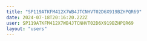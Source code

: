 ```yaml
---
title: "SP119ATKFM412X7WB4JTCNHVT02D6X919BZHPQR69"
date: 2024-07-18T20:16:20.222Z
user: SP119ATKFM412X7WB4JTCNHVT02D6X919BZHPQR69
layout: "users"
---
```

    